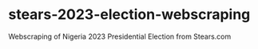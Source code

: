 # stears-2023-election-webscraping
Webscraping of Nigeria 2023 Presidential Election from Stears.com
